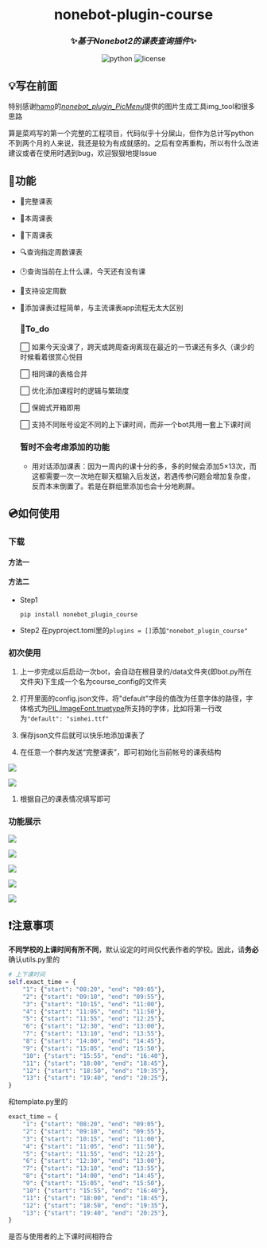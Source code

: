 <div align="center">

# nonebot-plugin-course
### ✨*基于Nonebot2的课表查询插件*✨
</div>
<div align="center">
<img src="https://img.shields.io/badge/python-3.8.10-green" alt="python"> <img src="https://img.shields.io/badge/license-MIT-blue" alt="license">
</div>

## 💡写在前面

特别感谢[hamo](https://github.com/hamo-reid)的[*nonebot_plugin_PicMenu*](https://github.com/hamo-reid/nonebot_plugin_PicMenu)提供的图片生成工具img_tool和很多思路

算是菜鸡写的第一个完整的工程项目，代码似乎十分屎山，但作为总计写python不到两个月的人来说，我还是较为有成就感的。之后有空再重构，所以有什么改进建议或者在使用时遇到bug，欢迎狠狠地提Issue

## 🔔功能
 
* 📖完整课表
* 📙本周课表
* 🧾下周课表
* 🔍查询指定周数课表
* 🕑查询当前在上什么课，今天还有没有课
* 📆支持设定周数
* 📌添加课表过程简单，与主流课表app流程无太大区别

    ### 🎯To_do

    ⬜︎ 如果今天没课了，跨天或跨周查询离现在最近的一节课还有多久（课少的时候看着很赏心悦目

    ⬜︎ 相同课的表格合并

    ⬜︎ 优化添加课程时的逻辑与繁琐度

    ⬜︎ 保姆式开箱即用

    ⬜︎ 支持不同账号设定不同的上下课时间，而非一个bot共用一套上下课时间
    <!-- ☑︎ -->

    ### 暂时不会考虑添加的功能
    - 用对话添加课表：因为一周内的课十分的多，多的时候会添加5×13次，而这都需要一次一次地在聊天框输入后发送，若遇传参问题会增加复杂度，反而本末倒置了。若是在群组里添加也会十分地刷屏。

## 💿如何使用
### 下载
#### 方法一


#### 方法二
- Step1
    ```
    pip install nonebot_plugin_course
    ```
- Step2
  在pyproject.toml里的`plugins = []`添加`"nonebot_plugin_course"`

### 初次使用
1. 上一步完成以后启动一次bot，会自动在根目录的/data文件夹(即bot.py所在文件夹)下生成一个名为course_config的文件夹
   
2. 打开里面的config.json文件，将"default"字段的值改为任意字体的路径，字体格式为[PIL.ImageFont.truetype](https://pillow.readthedocs.io/en/stable/reference/ImageFont.html?highlight=truetype#PIL.ImageFont.truetype)所支持的字体，比如将第一行改为`"default": "simhei.ttf"`

3. 保存json文件后就可以快乐地添加课表了

4. 在任意一个群内发送“完整课表”，即可初始化当前帐号的课表结构

![](https://github.com/InariInDream/nonebot_plugin_course/blob/main/resources/2022-08-22-23-33-19.png)

![](https://github.com/InariInDream/nonebot_plugin_course/blob/main/resources/2022-08-22-23-11-43.png)

1. 根据自己的课表情况填写即可

### 功能展示
![](https://github.com/InariInDream/nonebot_plugin_course/blob/main/resources/2022-08-22-23-19-00.png)

![](https://github.com/InariInDream/nonebot_plugin_course/blob/main/resources/2022-08-22-23-20-19.png)

![](https://github.com/InariInDream/nonebot_plugin_course/blob/main/resources/2022-08-22-23-22-17.png)

![](https://github.com/InariInDream/nonebot_plugin_course/blob/main/resources/2022-08-22-23-22-56.png)

![](https://github.com/InariInDream/nonebot_plugin_course/blob/main/resources/2022-08-22-23-23-40.png)

## ❗注意事项

**不同学校的上课时间有所不同**，默认设定的时间仅代表作者的学校。因此，请**务必**确认utils.py里的
```py
# 上下课时间
self.exact_time = {
    "1": {"start": "08:20", "end": "09:05"},
    "2": {"start": "09:10", "end": "09:55"},
    "3": {"start": "10:15", "end": "11:00"},
    "4": {"start": "11:05", "end": "11:50"},
    "5": {"start": "11:55", "end": "12:25"},
    "6": {"start": "12:30", "end": "13:00"},
    "7": {"start": "13:10", "end": "13:55"},
    "8": {"start": "14:00", "end": "14:45"},
    "9": {"start": "15:05", "end": "15:50"},
    "10": {"start": "15:55", "end": "16:40"},
    "11": {"start": "18:00", "end": "18:45"},
    "12": {"start": "18:50", "end": "19:35"},
    "13": {"start": "19:40", "end": "20:25"},
}
```
和template.py里的
```py
exact_time = {
    "1": {"start": "08:20", "end": "09:05"},
    "2": {"start": "09:10", "end": "09:55"},
    "3": {"start": "10:15", "end": "11:00"},
    "4": {"start": "11:05", "end": "11:50"},
    "5": {"start": "11:55", "end": "12:25"},
    "6": {"start": "12:30", "end": "13:00"},
    "7": {"start": "13:10", "end": "13:55"},
    "8": {"start": "14:00", "end": "14:45"},
    "9": {"start": "15:05", "end": "15:50"},
    "10": {"start": "15:55", "end": "16:40"},
    "11": {"start": "18:00", "end": "18:45"},
    "12": {"start": "18:50", "end": "19:35"},
    "13": {"start": "19:40", "end": "20:25"},
}
```
是否与使用者的上下课时间相符合
